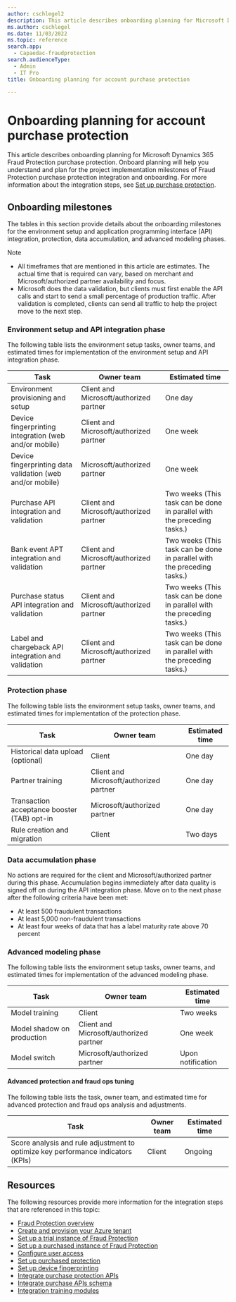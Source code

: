```yaml
---
author: cschlegel2
description: This article describes onboarding planning for Microsoft Dynamics 365 Fraud Protection purchase protection.
ms.author: cschlegel
ms.date: 11/03/2022
ms.topic: reference
search.app: 
  - Capaedac-fraudprotection
search.audienceType:
  - Admin
  - IT Pro
title: Onboarding planning for account purchase protection

---
```


# Onboarding planning for account purchase protection

This article describes onboarding planning for Microsoft Dynamics 365 Fraud Protection purchase protection. Onboard planning will help you understand and plan for the project implementation milestones of Fraud Protection purchase protection integration and onboarding. For more information about the integration steps, see [Set up purchase protection](promocode-set-up-purchase-protection.md).

## Onboarding milestones

The tables in this section provide details about the onboarding milestones for the environment setup and application programming interface (API) integration, protection, data accumulation, and advanced modeling phases.

> [!NOTE]
> - All timeframes that are  mentioned in this article are estimates. The actual time that is required can vary, based on merchant and Microsoft/authorized partner availability and focus.
> - Microsoft does the data validation, but clients must first enable the API calls and start to send a small percentage of production traffic. After validation is completed, clients can send all traffic to help the project move to the next step.

### Environment setup and API integration phase

The following table lists the environment setup tasks, owner teams, and estimated times for implementation of the environment setup and API integration phase.

| Task | Owner team | Estimated time |
|------|------------| ---------------|
| Environment provisioning and setup | Client and Microsoft/authorized partner | One day |
| Device fingerprinting integration (web and/or mobile) | Client and Microsoft/authorized partner | One week |
| Device fingerprinting data validation (web and/or mobile) | Microsoft/authorized partner | One week |
| Purchase API integration and validation | Client and Microsoft/authorized partner | Two weeks (This task can be done in parallel with the preceding tasks.) |
| Bank event APT integration and validation | Client and Microsoft/authorized partner | Two weeks (This task can be done in parallel with the preceding tasks.) |
| Purchase status API integration and validation | Client and Microsoft/authorized partner | Two weeks (This task can be done in parallel with the preceding tasks.) |
| Label and chargeback API integration and validation | Client and Microsoft/authorized partner | Two weeks (This task can be done in parallel with the preceding tasks.) |

### Protection phase

The following table lists the environment setup tasks, owner teams, and estimated times for implementation of the protection phase.

| Task | Owner team | Estimated time |
|------|------------| ---------------|
| Historical data upload (optional) | Client | One day |
| Partner training | Client and Microsoft/authorized partner | One day |
| Transaction acceptance booster (TAB) opt-in | Microsoft/authorized partner | One day |
| Rule creation and migration | Client | Two days |

### Data accumulation phase

No actions are required for the client and Microsoft/authorized partner during this phase. Accumulation begins immediately after data quality is signed off on during the API integration phase. Move on to the next phase after the following criteria have been met:

- At least 500 fraudulent transactions
- At least 5,000 non-fraudulent transactions
- At least four weeks of data that has a label maturity rate above 70 percent

### Advanced modeling phase

The following table lists the environment setup tasks, owner teams, and estimated times for implementation of the advanced modeling phase.

| Task | Owner team | Estimated time |
|------|------------| ---------------|
| Model training | Client | Two weeks |
| Model shadow on production | Client and Microsoft/authorized partner | One week |
| Model switch | Microsoft/authorized partner | Upon notification |

#### Advanced protection and fraud ops tuning

The following table lists the task, owner team, and estimated time for advanced protection and fraud ops analysis and adjustments.

| Task | Owner team | Estimated time |
|------|------------| ---------------|
| Score analysis and rule adjustment to optimize key performance indicators (KPIs) | Client | Ongoing |

## Resources

The following resources provide more information for the integration steps that are referenced in this topic:

- [Fraud Protection overview](/dynamics365/fraud-protection/)
- [Create and provision your Azure tenant](promocode-set-up-dfp-purchased-version.md)
- [Set up a trial instance of Fraud Protection](promocode-set-up-dfp-trial-version.md)
- [Set up a purchased instance of Fraud Protection](promocode-set-up-dfp-purchased-version.md)
- [Configure user access](configure-user-access.md)
- [Set up purchased protection](promocode-set-up-purchase-protection.md)
- [Set up device fingerprinting](device-fingerprinting.md)
- [Integrate purchase protection APIs](integrate-real-time-api.md)
- [Integrate purchase APIs schema](https://dfpswagger.azurewebsites.net/index.html)
- [Integration training modules](/training/paths/deploy-work-account-purchase-protection/)

